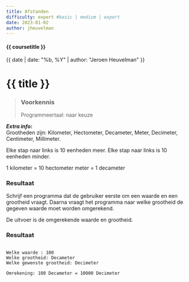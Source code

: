 ```yaml
---
title: Afstanden
difficulty: expert #basic | medium | expert
date: 2023-01-02
author: jheuvelman
---
```


#### {{ coursetitle }}
{{ date | date: "%b, %Y" | author: "Jeroen Heuvelman" }}


# {{ title }}

> ### Voorkennis
> Programmeertaal: naar keuze

***Extra info:***  
Grootheden zijn: Kilometer, Hectometer, Decameter, Meter, Decimeter,
Centimeter, Millimeter.

Elke stap naar links is 10 eenheden meer. Elke stap naar links is 10
eenheden minder.

1 kilometer = 10 hectometer meter = 1 decameter

### Resultaat
Schrijf een programma dat de gebruiker eerste om een waarde en een
grootheid vraagt. Daarna vraagt het programma naar welke grootheid de
gegeven waarde moet worden omgerekend.

De uitvoer is de omgerekende waarde en grootheid.

### Resultaat
```csv

Welke waarde : 100   
Welke grootheid: Decameter  
Welke gewenste grootheid: Decimeter  

Omrekening: 100 Decameter = 10000 Decimeter

```